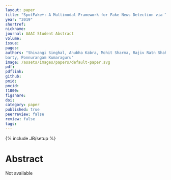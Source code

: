 ```yaml
---
layout: paper
title: "SpotFake+: A Multimodal Framework for Fake News Detection via Transfer Learning"
year: "2019"
shortref: 
nickname: 
journal: AAAI Student Abstract
volume: 
issue: 
pages: 
authors: "Shivangi Singhal, Anubha Kabra, Mohit Sharma, Rajiv Ratn Shah, Tanmoy Chakro-
barty, Ponnurangam Kumaraguru"
image: /assets/images/papers/default-paper.svg
pdf: 
pdflink: 
github: 
pmid: 
pmcid: 
f1000: 
figshare: 
doi: 
category: paper
published: true
peerreview: false
review: false
tags: 
---
```


{% include JB/setup %}

# Abstract

Not available